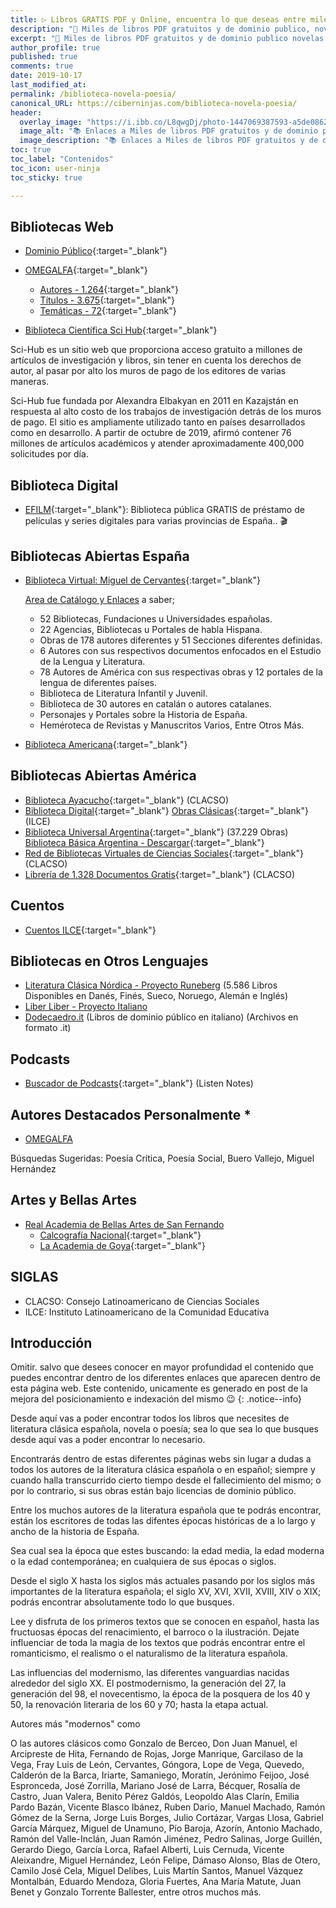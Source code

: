 ```yaml
---
title: ▷ Libros GRATIS PDF y Online, encuentra lo que deseas entre miles de novelas y repositorios gratuitos 📚 
description: "📖 Miles de libros PDF gratuitos y de dominio publico, novelas clásicas, ciencia, cuentos, revistas y mucho más."
excerpt: "📖 Miles de libros PDF gratuitos y de dominio publico novelas clásicas, ciencia, cuentos, revistas y mucho más."
author_profile: true
published: true
comments: true
date: 2019-10-17
last_modified_at: 
permalink: /biblioteca-novela-poesia/
canonical_URL: https://ciberninjas.com/biblioteca-novela-poesia/
header:
  overlay_image: "https://i.ibb.co/L8qwgDj/photo-1447069387593-a5de0862481e-ixlib-rb-1-2.jpg"
  image_alt: "📚 Enlaces a Miles de libros PDF gratuitos y de dominio publico."
  image_description: "📚 Enlaces a Miles de libros PDF gratuitos y de dominio publico."
toc: true
toc_label: "Contenidos"
toc_icon: user-ninja
toc_sticky: true

---
```


## Bibliotecas Web

* [Dominio Público](http://www.dominiopublico.es){:target="_blank"}
* [OMEGALFA](https://omegalfa.es/){:target="_blank"}
  * [Autores - 1.264](https://omegalfa.es/autores.php){:target="_blank"}
  * [Títulos - 3.675](https://omegalfa.es/titulos.php){:target="_blank"}
  * [Temáticas - 72](https://omegalfa.es/temas.php){:target="_blank"}

* [Biblioteca Científica Sci Hub](https://sci-hub.tw/){:target="_blank"}

Sci-Hub es un sitio web que proporciona acceso gratuito a millones de artículos de investigación y libros, sin tener en cuenta los derechos de autor, al pasar por alto los muros de pago de los editores de varias maneras.

Sci-Hub fue fundada por Alexandra Elbakyan en 2011 en Kazajstán en respuesta al alto costo de los trabajos de investigación detrás de los muros de pago. El sitio es ampliamente utilizado tanto en países desarrollados como en desarrollo. A partir de octubre de 2019, afirmó contener 76 millones de artículos académicos y atender aproximadamente 400,000 solicitudes por día.

## Biblioteca Digital

* [EFILM](https://efilm.online/){:target="_blank"}: Biblioteca pública GRATIS de préstamo de películas y series digitales para varias provincias de España.. 🎬

## Bibliotecas Abiertas España

* [Biblioteca Virtual: Miguel de Cervantes](http://www.cervantesvirtual.com){:target="_blank"}

  [Area de Catálogo y Enlaces](http://www.cervantesvirtual.com/areas/) a saber;

  * 52 Bibliotecas, Fundaciones u Universidades españolas.
  * 22 Agencias, Bibliotecas u Portales de habla Hispana.
  * Obras de 178 autores diferentes y 51 Secciones diferentes definidas.
  * 6 Autores con sus respectivos documentos enfocados en el Estudio de la Lengua y Literatura.
  * 78 Autores de América con sus respectivas obras y 12 portales de la lengua de diferentes países.
  * Biblioteca de Literatura Infantil y Juvenil.
  * Biblioteca de 30 autores en catalán o autores catalanes.
  * Personajes y Portales sobre la Historia de España.
  * Heméroteca de Revistas y Manuscritos Varios, Entre Otros Más.

* [Biblioteca Americana](http://www.cervantesvirtual.com/portales/biblioteca_americana/){:target="_blank"}

## Bibliotecas Abiertas América

* [Biblioteca Ayacucho](https://www.clacso.org.ar/biblioteca_ayacucho/index.php){:target="_blank"} (CLACSO)
* [Biblioteca Digital](http://bibliotecadigital.ilce.edu.mx/){:target="_blank"} [Obras Clásicas](https://bibliotecadigital.ilce.edu.mx/Colecciones/index.php?clave=ObrasClasicas){:target="_blank"} (ILCE)
* [Biblioteca Universal Argentina](https://www.biblioteca.org.ar/catalogo.php){:target="_blank"} (37.229 Obras) [Biblioteca Básica Argentina - Descargar](http://www.bibliotecasrurales.org.ar/biblioteca-basica-argentina.php){:target="_blank"}
* [Red de Bibliotecas Virtuales de Ciencias Sociales](http://biblioteca.clacso.edu.ar/){:target="_blank"} (CLACSO)
* [Librería de 1.328 Documentos Gratis](https://www.clacso.org.ar/libreria-latinoamericana/inicio.php){:target="_blank"} (CLACSO)

## Cuentos

* [Cuentos ILCE](http://bibliotecadigital.ilce.edu.mx/Colecciones/index.php?clave=CuentosMas){:target="_blank"}

## Bibliotecas en Otros Lenguajes

* [Literatura Clásica Nórdica - Proyecto Runeberg](http://runeberg.org/katalog.html) (5.586 Libros Disponibles en Danés, Finés, Sueco, Noruego, Alemán e Inglés)
* [Liber Liber - Proyecto Italiano](https://www.liberliber.it/online/autori/)
* [Dodecaedro.it](http://www.dodecaedro.it/biblioteca.php) (Libros de dominio público en italiano) (Archivos en formato .it)
<!-- meter enlaces de http://www.dominiopublico.es/ -->

## Podcasts

* [Buscador de Podcasts](https://www.listennotes.com/){:target="_blank"} (Listen Notes)

## Autores Destacados Personalmente *

* [OMEGALFA](https://omegalfa.es/buscador.php)

Búsquedas Sugeridas: Poesía Crítica, Poesía Social, Buero Vallejo, Miguel Hernández

## Artes y Bellas Artes

* [Real Academia de Bellas Artes de San Fernando](http://www.realacademiabellasartessanfernando.com/es)
  * [Calcografía Nacional](http://www.realacademiabellasartessanfernando.com/es/calcografia-nacional){:target="_blank"}
  * [La Academia de Goya](http://www.realacademiabellasartessanfernando.com/es/goya/la-academia-y-goya){:target="_blank"}

## SIGLAS

* CLACSO: Consejo Latinoamericano de Ciencias Sociales
* ILCE: Instituto Latinoamericano de la Comunidad Educativa

## Introducción

Omitir. salvo que desees conocer en mayor profundidad el contenido que puedes encontrar dentro de los diferentes enlaces que aparecen dentro de esta página web. Este contenido, unicamente es generado en post de la mejora del posicionamiento e indexación del mismo 😉
{: .notice--info}

Desde aquí vas a poder encontrar todos los libros que necesites de literatura clásica española, novela o poesía; sea lo que sea lo que busques desde aquí vas a poder encontrar lo necesario.

Encontrarás dentro de estas diferentes páginas webs sin lugar a dudas a todos los autores de la literatura clásica española o en español; siempre y cuando halla transcurrido cierto tiempo desde el fallecimiento del mismo; o por lo contrario, si sus obras están bajo licencias de dominio público.

Entre los muchos autores de la literatura española que te podrás encontrar, están los escritores de todas las difentes épocas históricas de a lo largo y ancho de la historia de España.

Sea cual sea la época que estes buscando: la edad media, la edad moderna o la edad contemporánea; en cualquiera de sus épocas o siglos.

Desde el siglo X hasta los siglos más actuales pasando por los siglos más importantes de la literatura española; el siglo XV, XVI, XVII, XVIII, XIV o XIX; podrás encontrar absolutamente todo lo que busques.

Lee y disfruta de los primeros textos que se conocen en español, hasta las fructuosas épocas del renacimiento, el barroco o la ilustración. Dejate influenciar de toda la magia de los textos que podrás encontrar entre el romanticismo, el realismo o el naturalismo de la literatura española.

Las influencias del modernismo, las diferentes vanguardias nacidas alrededor del siglo XX. El postmodernismo, la generación del 27, la generación del 98, el novecentismo, la época de la posquera de los 40 y 50, la renovación literaria de los 60 y 70; hasta la etapa actual.

Autores más "modernos" como

O las autores clásicos como Gonzalo de Berceo, Don Juan Manuel, el Arcipreste de Hita, Fernando de Rojas, Jorge Manrique, Garcilaso de la Vega, Fray Luis de León, Cervantes, Góngora, Lope de Vega, Quevedo, Calderón de la Barca, Iriarte, Samaniego, Moratín, Jerónimo Feijoo, José Espronceda, José Zorrilla, Mariano José de Larra, Bécquer, Rosalía de Castro, Juan Valera, Benito Pérez Galdós, Leopoldo Alas Clarín, Emilia Pardo Bazán, Vicente Blasco Ibánez, Ruben Dario, Manuel Machado, Ramón Gómez de la Serna, Jorge Luis Borges, Julio Cortázar, Vargas Llosa, Gabriel García Márquez, Miguel de Unamuno, Pío Baroja, Azorín, Antonio Machado, Ramón del Valle-Inclán, Juan Ramón Jiménez, Pedro Salinas, Jorge Guillén, Gerardo Diego, García Lorca, Rafael Alberti, Luis Cernuda, Vicente Aleixandre, Miguel Hernández, León Felipe, Dámaso Alonso, Blas de Otero, Camilo José Cela, Miguel Delibes, Luis Martín Santos, Manuel Vázquez Montalbán, Eduardo Mendoza, Gloria Fuertes, Ana María Matute, Juan Benet y Gonzalo Torrente Ballester, entre otros muchos más.
<!-- https://www.victoriamonera.com/historia-de-la-literatura-espanola-edad-media/ -->
<!-- https://www.genbeta.com/web/las-7-mejores-webs-de-libros-para-leer-libros-gratis -->
<!-- raspberrypi tutoriales http://www.bujarra.com/raspberry-pi/ -->
